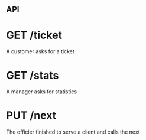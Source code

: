 ## API

# GET /ticket
A customer asks for a ticket

# GET /stats
A manager asks for statistics

# PUT /next
The officier finished to serve a client and calls the next